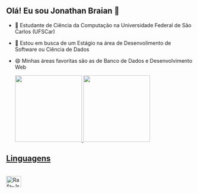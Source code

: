 ## Olá! Eu sou Jonathan Braian 👋

- 🌱 Estudante de Ciência da Computação na Universidade Federal de São Carlos (UFSCar)
- 🔭 Estou em busca de um Estágio na área de Desenvolimento de Software ou Ciência de Dados
- 😄 Minhas áreas favoritas são as de Banco de Dados e Desenvolvimento Web

  <div>
    <a href="https://beacons.ai/JonathanBDias">
      <img height="180em" src="https://github-readme-stats.vercel.app/api?username=JonathanBDias&show_icons=true&theme=dark&include_all_commits&cont_private_true"/>
      <img height="180em" src="https://github-readme-stats.vercel.app/api/top-langs/?username=JonathanBDias&langs_count=16&theme=dark"/>
  </div>

## Linguagens

  <div style="display: inline_block"><br>
      <img align="center" alt="Rafa-Js" height="30" width="40" src="https://www.flaticon.com/br/icone-gratis/js_5968292?term=javascript&page=1&position=3&origin=search&related_id=5968292" />
  </div>

